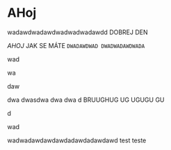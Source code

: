 # AHoj

wadawdwadawdwadwadwadawdd  DOBREJ DEN

*AHOJ* JAK SE MÁTE `DWADAWDWAD
DWADWADAWDWADA`

wad

wa

daw

dwa dwasdwa dwa dwa d BRUUGHUG UG UGUGU GU

d

wad

wadwadawdawdawdadawdadawdawd test teste

